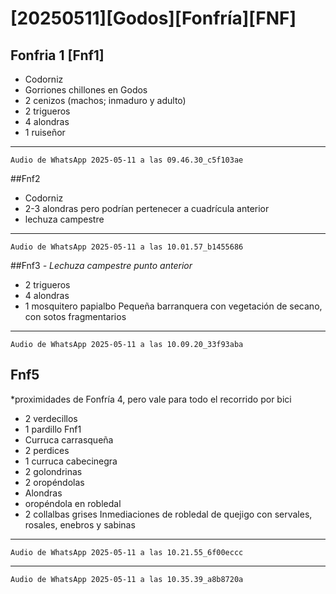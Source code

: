 # [20250511][Godos][Fonfría][FNF]

## Fonfria 1 [Fnf1]
- Codorniz
- Gorriones chillones en Godos
- 2 cenizos (machos; inmaduro y adulto)
- 2 trigueros
- 4 alondras
- 1 ruiseñor

----
`Audio de WhatsApp 2025-05-11 a las 09.46.30_c5f103ae`

<!--MODELO
# [#[20250418] [Vstb]](https://drive.google.com/drive/folders/1QmPpMglHaVGhmEvUFD5_p6lZT1EqGVr4?usp=drive_link)

## Vistabella 1 [Vstb1]

- 3 pardillos
- 2 rabilargas
- 1 alondra
- 2 trigueros
- 1 ruiseñor

`Audio de WhatsApp 2025-04-18 a las 09.01.44_880c65dd.waptt`

Val cultivada junto con almedrales y viñedos alternando con monte de suelo esquelético de caliza con ontina D, aliaga C, y retama A, y rosales A, en zonas más húmedas, astrágalos, jarilla-->

##Fnf2
- Codorniz
- 2-3 alondras pero podrían pertenecer a cuadrícula anterior
- lechuza campestre
----
`Audio de WhatsApp 2025-05-11 a las 10.01.57_b1455686`


##Fnf3
*- Lechuza campestre punto anterior*
- 2 trigueros
- 4 alondras
- 1 mosquitero papialbo
  Pequeña barranquera con vegetación de secano, con sotos fragmentarios
----
`Audio de WhatsApp 2025-05-11 a las 10.09.20_33f93aba`

## Fnf5
*proximidades de Fonfría 4, pero vale para todo el recorrido por bici
- 2 verdecillos
- 1 pardillo Fnf1
- Curruca carrasqueña
- 2 perdices
- 1 curruca cabecinegra
- 2 golondrinas
- 2 oropéndolas
- Alondras
- oropéndola en robledal
- 2 collalbas grises
Inmediaciones de robledal de quejigo con servales, rosales, enebros y sabinas
----
`Audio de WhatsApp 2025-05-11 a las 10.21.55_6f00eccc`


----
`Audio de WhatsApp 2025-05-11 a las 10.35.39_a8b8720a`
